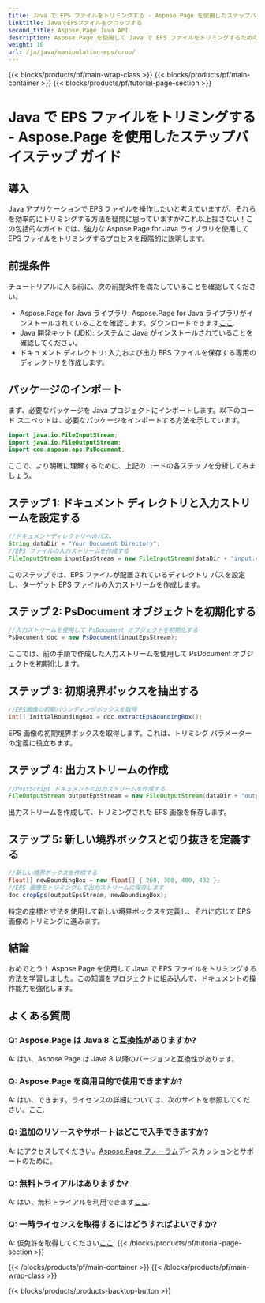 ```yaml
---
title: Java で EPS ファイルをトリミングする - Aspose.Page を使用したステップバイステップ ガイド
linktitle: JavaでEPSファイルをクロップする
second_title: Aspose.Page Java API
description: Aspose.Page を使用して Java で EPS ファイルをトリミングするためのステップバイステップ ガイドをご覧ください。文書操作スキルを簡単に向上させます。
weight: 10
url: /ja/java/manipulation-eps/crop/
---
```


{{< blocks/products/pf/main-wrap-class >}}
{{< blocks/products/pf/main-container >}}
{{< blocks/products/pf/tutorial-page-section >}}

# Java で EPS ファイルをトリミングする - Aspose.Page を使用したステップバイステップ ガイド

## 導入
Java アプリケーションで EPS ファイルを操作したいと考えていますが、それらを効率的にトリミングする方法を疑問に思っていますか?これ以上探さない！この包括的なガイドでは、強力な Aspose.Page for Java ライブラリを使用して EPS ファイルをトリミングするプロセスを段階的に説明します。
## 前提条件
チュートリアルに入る前に、次の前提条件を満たしていることを確認してください。
-  Aspose.Page for Java ライブラリ: Aspose.Page for Java ライブラリがインストールされていることを確認します。ダウンロードできます[ここ](https://releases.aspose.com/page/java/).
- Java 開発キット (JDK): システムに Java がインストールされていることを確認してください。
- ドキュメント ディレクトリ: 入力および出力 EPS ファイルを保存する専用のディレクトリを作成します。
## パッケージのインポート
まず、必要なパッケージを Java プロジェクトにインポートします。以下のコード スニペットは、必要なパッケージをインポートする方法を示しています。
```java
import java.io.FileInputStream;
import java.io.FileOutputStream;
import com.aspose.eps.PsDocument;
```
ここで、より明確に理解するために、上記のコードの各ステップを分析してみましょう。
## ステップ 1: ドキュメント ディレクトリと入力ストリームを設定する
```java
//ドキュメントディレクトリへのパス。
String dataDir = "Your Document Directory";
//EPS ファイルの入力ストリームを作成する
FileInputStream inputEpsStream = new FileInputStream(dataDir + "input.eps");
```
このステップでは、EPS ファイルが配置されているディレクトリ パスを設定し、ターゲット EPS ファイルの入力ストリームを作成します。
## ステップ 2: PsDocument オブジェクトを初期化する
```java
//入力ストリームを使用して PsDocument オブジェクトを初期化する
PsDocument doc = new PsDocument(inputEpsStream);
```
ここでは、前の手順で作成した入力ストリームを使用して PsDocument オブジェクトを初期化します。
## ステップ 3: 初期境界ボックスを抽出する
```java
//EPS画像の初期バウンディングボックスを取得
int[] initialBoundingBox = doc.extractEpsBoundingBox();
```
EPS 画像の初期境界ボックスを取得します。これは、トリミング パラメーターの定義に役立ちます。
## ステップ 4: 出力ストリームの作成
```java
//PostScript ドキュメントの出力ストリームを作成する
FileOutputStream outputEpsStream = new FileOutputStream(dataDir + "output_crop.eps");
```
出力ストリームを作成して、トリミングされた EPS 画像を保存します。
## ステップ 5: 新しい境界ボックスと切り抜きを定義する
```java
//新しい境界ボックスを作成する
float[] newBoundingBox = new float[] { 260, 300, 480, 432 };
//EPS 画像をトリミングして出力ストリームに保存します
doc.cropEps(outputEpsStream, newBoundingBox);
```
特定の座標と寸法を使用して新しい境界ボックスを定義し、それに応じて EPS 画像のトリミングに進みます。
## 結論
おめでとう！ Aspose.Page を使用して Java で EPS ファイルをトリミングする方法を学習しました。この知識をプロジェクトに組み込んで、ドキュメントの操作能力を強化します。
## よくある質問
### Q: Aspose.Page は Java 8 と互換性がありますか?
A: はい、Aspose.Page は Java 8 以降のバージョンと互換性があります。
### Q: Aspose.Page を商用目的で使用できますか?
 A: はい、できます。ライセンスの詳細については、次のサイトを参照してください。[ここ](https://purchase.aspose.com/buy).
### Q: 追加のリソースやサポートはどこで入手できますか?
 A: にアクセスしてください。[Aspose.Page フォーラム](https://forum.aspose.com/c/page/39)ディスカッションとサポートのために。
### Q: 無料トライアルはありますか?
 A: はい、無料トライアルを利用できます[ここ](https://releases.aspose.com/).
### Q: 一時ライセンスを取得するにはどうすればよいですか?
 A: 仮免許を取得してください[ここ](https://purchase.aspose.com/temporary-license/).
{{< /blocks/products/pf/tutorial-page-section >}}

{{< /blocks/products/pf/main-container >}}
{{< /blocks/products/pf/main-wrap-class >}}

{{< blocks/products/products-backtop-button >}}
